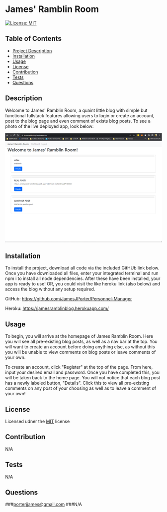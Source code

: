 # James' Ramblin Room
  [![License: MIT](https://img.shields.io/badge/License-MIT-yellow.svg)](https://opensource.org/licenses/MIT)

  ## Table of Contents 
  - [Project Description](#Description)
  - [Installation](#Installation)
  - [Usage](#Usage)
  - [License](#License)
  - [Contribution](#Contribution)
  - [Tests](#Tests)
  - [Questions](#Questions)

  ## Description
  Welcome to James' Ramblin Room, a quaint little blog with simple but functional fullstack features allowing users to login or create an account, post to the blog page and even comment of exists blog posts. To see a photo of the live deployed app, look below: 

  ![deployed app image](./Assets/deployed-screenshot.png)

  ## Installation 
  To install the project, download all code via the included GitHUb link below. Once you have downloaded all files, enter your integrated terminal and run npm i to install all node dependencies. After these have been installed, your app is ready to use! OR, you could visit the like heroku link (also below) and access the blog without any setup required. 

  GitHub: https://github.com/JamesJPorter/Personnel-Manager

  Heroku: https://jamesramblinblog.herokuapp.com/ 

  ## Usage 
  To begin, you will arrive at the homepage of James Ramblin Room. Here you will see all pre-existing blog posts, as well as a nav bar at the top. You will want to create an account before doing anything else, as without this you will be unable to view comments on blog posts or leave comments of your own. 

  To create an account, click "Register" at the top of the page. From here, input your desired email and password. Once you have completed this, you will be taken back to the home page. You will not notice that each blog post has a newly labeled button, "Details". Click this to view all pre-existing comments on any post of your choosing as well as to leave a comment of your own! 

  ## License 
  Licensed udner the [MIT](https://opensource.org/licenses/MIT) license

  ## Contribution 
  N/A

  ## Tests 
  N/A

  ## Questions 
  ###porterjjames@gmail.com
  ###N/A